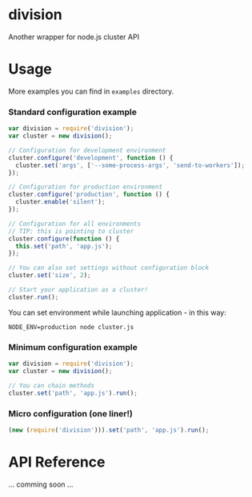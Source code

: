division
========

Another wrapper for node.js cluster API

# Usage
More examples you can find in `examples` directory.

### Standard configuration example

```javascript
var division = require('division');
var cluster = new division();

// Configuration for development environment
cluster.configure('development', function () {
  cluster.set('args', ['--some-process-args', 'send-to-workers']);
});

// Configuration for production environment
cluster.configure('production', function () {
  cluster.enable('silent');
});

// Configuration for all environments
// TIP: this is pointing to cluster
cluster.configure(function () {
  this.set('path', 'app.js');
});

// You can also set settings without configuration block
cluster.set('size', 2);

// Start your application as a cluster!
cluster.run();
```

You can set environment while launching application - in this way:

```
NODE_ENV=production node cluster.js
```

### Minimum configuration example

```javascript
var division = require('division');
var cluster = new division();

// You can chain methods
cluster.set('path', 'app.js').run();
```

### Micro configuration (one liner!)

```javascript
(new (require('division'))).set('path', 'app.js').run();
```

# API Reference

... comming soon ...
